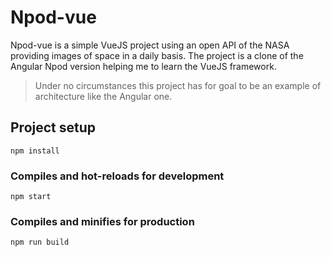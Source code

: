 # Npod-vue

Npod-vue is a simple VueJS project using an open API of the NASA providing images of space in a daily basis. The project is a clone of the Angular Npod version helping me to learn the VueJS framework.

> Under no circumstances this project has for goal to be an example of architecture like the Angular one.

## Project setup
```
npm install
```

### Compiles and hot-reloads for development
```
npm start
```

### Compiles and minifies for production
```
npm run build
```
